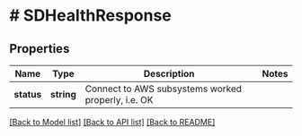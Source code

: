 # # SDHealthResponse

## Properties

Name | Type | Description | Notes
------------ | ------------- | ------------- | -------------
**status** | **string** | Connect to AWS subsystems worked properly, i.e. OK |

[[Back to Model list]](../../README.md#models) [[Back to API list]](../../README.md#endpoints) [[Back to README]](../../README.md)
